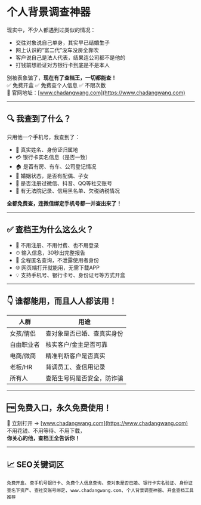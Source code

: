 # 个人背景调查神器

现实中，不少人都遇到过类似的情况：

- 交往对象说自己单身，其实早已结婚生子  
- 网上认识的“富二代”没车没房全靠吹  
- 客户说自己是法人代表，结果连公司都不是他的  
- 打钱前想验证对方银行卡到底是不是本人  

别被表象骗了，**现在有了查档王，一切都能查！**  
✅ 免费开盒 ✅ 免费查个人信息 ✅ 不限次数  
📍 官网地址：[www.chadangwang.com](https://www.chadangwang.com)

---

## 🔍 我查到了什么？

只用他一个手机号，我查到了：

- 📛 真实姓名、身份证归属地  
- 💳 银行卡实名信息（是否一致）  
- 🏠 是否有房、有车、公司登记情况  
- 💍 婚姻状态，是否有配偶、子女  
- 📱 是否注册过微信、抖音、QQ等社交账号  
- 🧾 有无法院记录、信用黑名单、欠税纳税情况  

**全都免费查，连微信绑定手机号都一并查出来了！**

---

## ✅ 查档王为什么这么火？

- 🚫 不用注册、不用付费、也不用登录  
- ⏱ 输入信息，30秒出完整报告  
- 🔐 全程匿名查询，不泄露使用者身份  
- 🌐 网页端打开就能用，无需下载APP  
- 💡 支持手机号、银行卡号、身份证号等方式开盒

---

## 👇 谁都能用，而且人人都该用！

| 人群 | 用途 |
|------|------|
| 女孩/情侣 | 查对象是否已婚、查真实身份 |
| 自由职业者 | 核实客户/金主是否可靠 |
| 电商/微商 | 精准判断客户是否真实 |
| 老板/HR | 背调员工、查信用记录 |
| 所有人 | 查陌生号码是否安全，防诈骗 |

---

## 🆓 免费入口，永久免费使用！

🔗 立刻打开 → [www.chadangwang.com](https://www.chadangwang.com)  
不用花钱、不用等待、不用下载，  
**你关心的他，查档王全告诉你！**

---

## 📈 SEO关键词区

`免费开盒`、`查手机号银行卡`、`免费个人信息查询`、`查对象是否已婚`、`银行卡实名验证`、`身份证查名下资产`、`查社交账号绑定`、`www.chadangwang.com`、`个人背景调查神器`、`开盒查档工具推荐`


